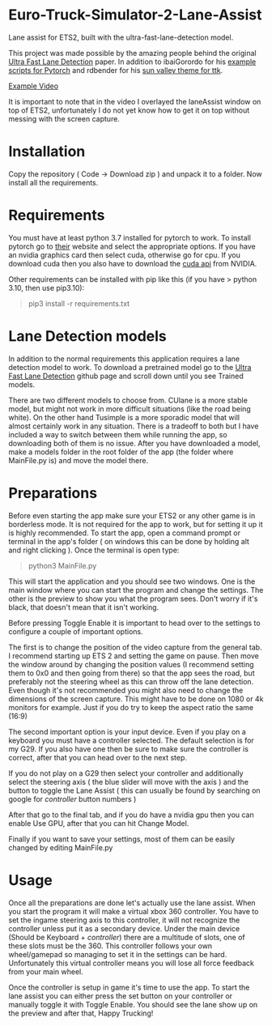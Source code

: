 # Euro-Truck-Simulator-2-Lane-Assist
Lane assist for ETS2, built with the ultra-fast-lane-detection model.

This project was made possible by the amazing people behind the original [Ultra Fast Lane Detection](https://github.com/cfzd/Ultra-Fast-Lane-Detection) paper.
In addition to ibaiGorordo for his [example scripts for Pytorch](https://github.com/ibaiGorordo/Ultrafast-Lane-Detection-Inference-Pytorch-) and rdbender for his  [sun valley theme for ttk](https://github.com/rdbende/Sun-Valley-ttk-theme).

[Example Video](https://youtu.be/oHBFTHrOqCU)


It is important to note that in the video I overlayed the laneAssist window on top of ETS2, unfortunately I do not yet know how to get it on top without messing with the screen capture.

# Installation
Copy the repository ( Code -> Download zip ) and unpack it to a folder. Now install all the requirements.

# Requirements
You must have at least python 3.7 installed for pytorch to work.
To install pytorch go to [their](https://pytorch.org/get-started/locally/) website and select the appropriate options.
If you have an nvidia graphics card then select cuda, otherwise go for cpu. If you download cuda then you also have to download the [cuda api](https://developer.nvidia.com/cuda-downloads) from NVIDIA.


Other requirements can be installed with pip like this (if you have > python 3.10, then use pip3.10):
> pip3 install -r requirements.txt

# Lane Detection models
In addition to the normal requirements this application requires a lane detection model to work.
To download a pretrained model go to the [Ultra Fast Lane Detection](https://github.com/cfzd/Ultra-Fast-Lane-Detection) github page and scroll down until you see Trained models.

There are two different models to choose from. CUlane is a more stable model, but might not work in more difficult situations (like the road being white). On the other hand Tusimple is a more sporadic model that will almost certainly work in any situation. There is a tradeoff to both but I have included a way to switch between them while running the app, so downloading both of them is no issue.
After you have downloaded a model, make a models folder in the root folder of the app (the folder where MainFile.py is) and move the model there.

# Preparations
Before even starting the app make sure your ETS2 or any other game is in borderless mode. It is not required for the app to work, but for setting it up it is highly recommended. To start the app, open a command prompt or terminal in the app's folder ( on windows this can be done by holding alt and right clicking ). Once the terminal is open type:
> python3 MainFile.py

This will start the application and you should see two windows. One is the main window where you can start the program and change the settings. The other is the preview to show you what the program sees. Don't worry if it's black, that doesn't mean that it isn't working.

Before pressing Toggle Enable it is important to head over to the settings to configure a couple of important options.

The first is to change the position of the video capture from the general tab. I recommend starting up ETS 2 and setting the game on pause. Then move the window around by changing the position values (I recommend setting them to 0x0 and then going from there) so that the app sees the road, but preferably not the steering wheel as this can throw off the lane detection. Even though it's not recommended you might also need to change the dimensions of the screen capture. This might have to be done on 1080 or 4k monitors for example. Just if you do try to keep the aspect ratio the same (16:9)

The second important option is your input device. Even if you play on a keyboard you must have a controller selected. The default selection is for my G29. If you also have one then be sure to make sure the controller is correct, after that you can head over to the next step. 

If you do not play on a G29 then select your controller and additionally select the steering axis ( the blue slider will move with the axis ) and the button to toggle the Lane Assist ( this can usually be found by searching on google for *controller* button numbers )

After that go to the final tab, and if you do have a nvidia gpu then you can enable Use GPU, after that you can hit Change Model.

Finally if you want to save your settings, most of them can be easily changed by editing MainFile.py

# Usage
Once all the preparations are done let's actually use the lane assist. When you start the program it will make a virtual xbox 360 controller. You have to set the ingame steering axis to this controller, it will not recognize the controller unless put it as a secondary device. Under the main device (Should be Keyboard + *controller*) there are a multitude of slots, one of these slots must be the 360. This controller follows your own wheel/gamepad so managing to set it in the settings can be hard. Unfortunately this virtual controller means you will lose all force feedback from your main wheel. 

Once the controller is setup in game it's time to use the app. To start the lane assist you can either press the set button on your controller or manually toggle it with Toggle Enable. You should see the lane show up on the preview and after that, Happy Trucking!
